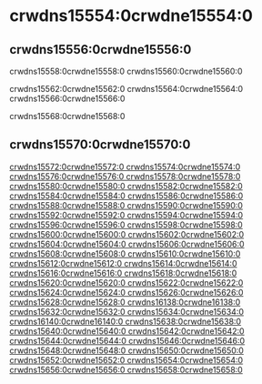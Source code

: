# crwdns15554:0crwdne15554:0

## crwdns15556:0crwdne15556:0

crwdns15558:0crwdne15558:0 crwdns15560:0crwdne15560:0

crwdns15562:0crwdne15562:0 crwdns15564:0crwdne15564:0 crwdns15566:0crwdne15566:0

crwdns15568:0crwdne15568:0

## crwdns15570:0crwdne15570:0

<ins>crwdns15572:0crwdne15572:0 crwdns15574:0crwdne15574:0 crwdns15576:0crwdne15576:0 crwdns15578:0crwdne15578:0 crwdns15580:0crwdne15580:0 crwdns15582:0crwdne15582:0   crwdns15584:0crwdne15584:0   crwdns15586:0crwdne15586:0   crwdns15588:0crwdne15588:0 crwdns15590:0crwdne15590:0   crwdns15592:0crwdne15592:0 crwdns15594:0crwdne15594:0 crwdns15596:0crwdne15596:0   crwdns15598:0crwdne15598:0 crwdns15600:0crwdne15600:0 crwdns15602:0crwdne15602:0   crwdns15604:0crwdne15604:0   crwdns15606:0crwdne15606:0 crwdns15608:0crwdne15608:0   crwdns15610:0crwdne15610:0 crwdns15612:0crwdne15612:0 crwdns15614:0crwdne15614:0 crwdns15616:0crwdne15616:0   crwdns15618:0crwdne15618:0 crwdns15620:0crwdne15620:0   crwdns15622:0crwdne15622:0 crwdns15624:0crwdne15624:0   crwdns15626:0crwdne15626:0 crwdns15628:0crwdne15628:0   crwdns16138:0crwdne16138:0 crwdns15632:0crwdne15632:0 crwdns15634:0crwdne15634:0   crwdns16140:0crwdne16140:0 crwdns15638:0crwdne15638:0 crwdns15640:0crwdne15640:0 crwdns15642:0crwdne15642:0 crwdns15644:0crwdne15644:0   crwdns15646:0crwdne15646:0 crwdns15648:0crwdne15648:0 crwdns15650:0crwdne15650:0   crwdns15652:0crwdne15652:0   crwdns15654:0crwdne15654:0 crwdns15656:0crwdne15656:0   crwdns15658:0crwdne15658:0




